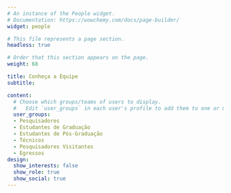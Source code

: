 ```yaml
---
# An instance of the People widget.
# Documentation: https://wowchemy.com/docs/page-builder/
widget: people

# This file represents a page section.
headless: true

# Order that this section appears on the page.
weight: 68

title: Conheça a Equipe
subtitle:

content:
  # Choose which groups/teams of users to display.
  #   Edit `user_groups` in each user's profile to add them to one or more of these groups.
  user_groups:
  - Pesquisadores
  - Estudantes de Graduação
  - Estudantes de Pós-Graduação
  - Técnicos
  - Pesquisadores Visitantes
  - Egressos
design:
  show_interests: false
  show_role: true
  show_social: true
---
```

